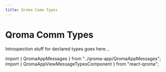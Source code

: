 ```yaml
---
title: Qroma Comm Types
---
```


# Qroma Comm Types

Introspection stuff for declared types goes here...
  
import { QromaAppMessages } from "../qroma-app/QromaAppMessages";
import { QromaAppViewMessageTypesComponent } from "react-qroma";


<QromaAppViewMessageTypesComponent
  messages={QromaAppMessages}
  />